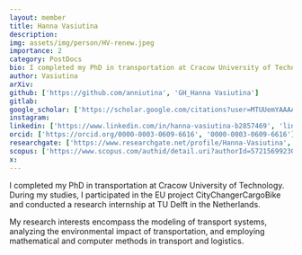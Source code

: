 ```yaml
---
layout: member
title: Hanna Vasiutina
description: 
img: assets/img/person/HV-renew.jpeg
importance: 2
category: PostDocs
bio: I completed my PhD in transportation at Cracow University of Technology. During my studies, I participated in the EU project CityChangerCargoBike and conducted a research internship at TU Delft in the Netherlands.
author: Vasiutina
arXiv:
github: ['https://github.com/anniutina', 'GH_Hanna Vasiutina']
gitlab:
google_scholar: ['https://scholar.google.com/citations?user=MTUUemYAAAAJ&hl=en', 'scholar_HV']
instagram:
linkedin: ['https://www.linkedin.com/in/hanna-vasiutina-b2857469', 'linkedin_HV']
orcid: ['https://orcid.org/0000-0003-0609-6616', '0000-0003-0609-6616']
researchgate: ['https://www.researchgate.net/profile/Hanna-Vasiutina', 'RG_Hanna Vasiutina']
scopus: ['https://www.scopus.com/authid/detail.uri?authorId=57215699230', 'scopus_HV']
x: 
--- 
```


I completed my PhD in transportation at Cracow University of Technology. During my studies, I participated in the EU project CityChangerCargoBike and conducted a research internship at TU Delft in the Netherlands.

My research interests encompass the modeling of transport systems, analyzing the environmental impact of transportation, and employing mathematical and computer methods in transport and logistics.
